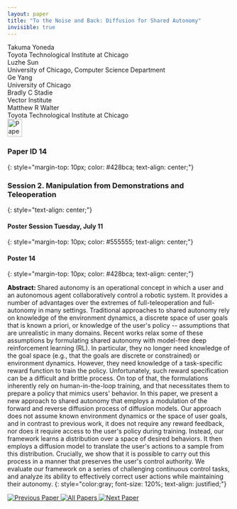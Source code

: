 ```yaml
---
layout: paper
title: "To the Noise and Back: Diffusion for Shared Autonomy"
invisible: true
---
```

<div class="paper-authors">
<div class="paper-author-box">
    <div class="paper-author-name">Takuma Yoneda</div>
    <div class="paper-author-uni">Toyota Technological Institute at Chicago</div>
</div>
<div class="paper-author-box">
    <div class="paper-author-name">Luzhe Sun</div>
    <div class="paper-author-uni">University of Chicago, Computer Science Department </div>
</div>
<div class="paper-author-box">
    <div class="paper-author-name">Ge Yang</div>
    <div class="paper-author-uni">University of Chicago</div>
</div>
<div class="paper-author-box">
    <div class="paper-author-name">Bradly  C Stadie</div>
    <div class="paper-author-uni">Vector Institute</div>
</div>
<div class="paper-author-box">
    <div class="paper-author-name">Matthew R Walter</div>
    <div class="paper-author-uni">Toyota Technological Institute at Chicago</div>
</div>

</div><div class="paper-pdf">
<div> <a href="http://www.roboticsproceedings.org/rss19/p014.pdf"><img src="{{ site.baseurl }}/images/paper_link.png" alt="Paper Website" width = "33"  height = "40"/></a> </div>
</div>

### Paper ID 14
{: style="margin-top: 10px; color: #428bca; text-align: center;"}

### Session 2. Manipulation from Demonstrations and Teleoperation
{: style="text-align: center;"}

#### Poster Session Tuesday, July 11
{: style="margin-top: 10px; color: #555555; text-align: center;"}

#### Poster 14
{: style="margin-top: 10px; color: #428bca; text-align: center;"}

<b style="color: black;">Abstract: </b>Shared autonomy is an operational concept in which a user and an autonomous agent collaboratively control a robotic system. It provides a number of advantages over the extremes of full-teleoperation and full-autonomy in many settings. Traditional approaches to shared autonomy rely on knowledge of the environment dynamics, a discrete space of user goals that is known a priori, or knowledge of the user's policy -- assumptions that are unrealistic in many domains.
Recent works relax some of these assumptions by formulating shared autonomy with model-free deep reinforcement learning (RL).
In particular, they no longer need knowledge of the goal space (e.g., that the goals are discrete or constrained) or environment dynamics. However, they need knowledge of a task-specific reward function to train the policy. Unfortunately, such reward specification can be a difficult and brittle process. On top of that, the formulations inherently rely on human-in-the-loop training, and that necessitates them to prepare a policy that mimics users' behavior.
In this paper, we present a new approach to shared autonomy that employs a modulation of the forward and reverse diffusion process of diffusion models. Our approach does not assume known environment dynamics or the space of user goals, and in contrast to previous work, it does not require any reward feedback, nor does it require access to the user's policy during training. Instead, our framework learns a distribution over a space of desired behaviors. It then employs a diffusion model to translate the user's actions to a sample from this distribution. Crucially, we show that it is possible to carry out this process in a manner that preserves the user's control authority. We evaluate our framework on a series of challenging continuous control tasks, and analyze its ability to effectively correct user actions while maintaining their autonomy.
{: style="color:gray; font-size: 120%; text-align: justified;"}


<div class="paper-menu">
<a href="{{ site.baseurl }}/program/papers/013/"> <img src="{{ site.baseurl }}/images/previous_paper_icon.png" alt="Previous Paper" title="Previous Paper"/> </a>
<a href="{{ site.baseurl }}/program/papers"><img src="{{ site.baseurl }}/images/overview_icon.png" alt="All Papers" title="All Papers"/> </a>
<a href="{{ site.baseurl }}/program/papers/015/"> <img src="{{ site.baseurl }}/images/next_paper_icon.png" alt="Next Paper" title="Next Paper"/> </a>

</div>
